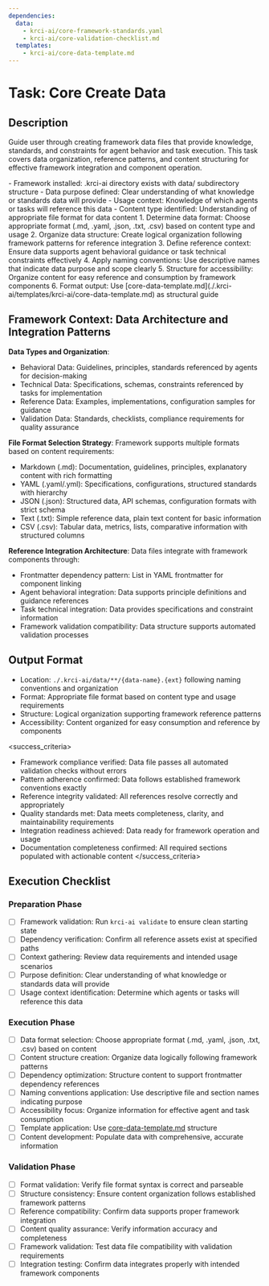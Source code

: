 ```yaml
---
dependencies:
  data:
    - krci-ai/core-framework-standards.yaml
    - krci-ai/core-validation-checklist.md
  templates:
    - krci-ai/core-data-template.md
---
```


# Task: Core Create Data

## Description

Guide user through creating framework data files that provide knowledge, standards, and constraints for agent behavior and task execution. This task covers data organization, reference patterns, and content structuring for effective framework integration and component operation.

<prerequisites>
- Framework installed: .krci-ai directory exists with data/ subdirectory structure
- Data purpose defined: Clear understanding of what knowledge or standards data will provide
- Usage context: Knowledge of which agents or tasks will reference this data
- Content type identified: Understanding of appropriate file format for data content
</prerequisites>

<instructions>
1. Determine data format: Choose appropriate format (.md, .yaml, .json, .txt, .csv) based on content type and usage
2. Organize data structure: Create logical organization following framework patterns for reference integration
3. Define reference context: Ensure data supports agent behavioral guidance or task technical constraints effectively
4. Apply naming conventions: Use descriptive names that indicate data purpose and scope clearly
5. Structure for accessibility: Organize content for easy reference and consumption by framework components
6. Format output: Use [core-data-template.md](./.krci-ai/templates/krci-ai/core-data-template.md) as structural guide
</instructions>

## Framework Context: Data Architecture and Integration Patterns

**Data Types and Organization**:

- Behavioral Data: Guidelines, principles, standards referenced by agents for decision-making
- Technical Data: Specifications, schemas, constraints referenced by tasks for implementation
- Reference Data: Examples, implementations, configuration samples for guidance
- Validation Data: Standards, checklists, compliance requirements for quality assurance

**File Format Selection Strategy**: Framework supports multiple formats based on content requirements:

- Markdown (.md): Documentation, guidelines, principles, explanatory content with rich formatting
- YAML (.yaml/.yml): Specifications, configurations, structured standards with hierarchy
- JSON (.json): Structured data, API schemas, configuration formats with strict schema
- Text (.txt): Simple reference data, plain text content for basic information
- CSV (.csv): Tabular data, metrics, lists, comparative information with structured columns

**Reference Integration Architecture**: Data files integrate with framework components through:

- Frontmatter dependency pattern: List in YAML frontmatter for component linking
- Agent behavioral integration: Data supports principle definitions and guidance references
- Task technical integration: Data provides specifications and constraint information
- Framework validation compatibility: Data structure supports automated validation processes

## Output Format

- Location: `./.krci-ai/data/**/{data-name}.{ext}` following naming conventions and organization
- Format: Appropriate file format based on content type and usage requirements
- Structure: Logical organization supporting framework reference patterns
- Accessibility: Content organized for easy consumption and reference by components

<success_criteria>
- Framework compliance verified: Data file passes all automated validation checks without errors
- Pattern adherence confirmed: Data follows established framework conventions exactly
- Reference integrity validated: All references resolve correctly and appropriately
- Quality standards met: Data meets completeness, clarity, and maintainability requirements
- Integration readiness achieved: Data ready for framework operation and usage
- Documentation completeness confirmed: All required sections populated with actionable content
</success_criteria>

## Execution Checklist

### Preparation Phase

- [ ] Framework validation: Run `krci-ai validate` to ensure clean starting state
- [ ] Dependency verification: Confirm all reference assets exist at specified paths
- [ ] Context gathering: Review data requirements and intended usage scenarios
- [ ] Purpose definition: Clear understanding of what knowledge or standards data will provide
- [ ] Usage context identification: Determine which agents or tasks will reference this data

### Execution Phase

- [ ] Data format selection: Choose appropriate format (.md, .yaml, .json, .txt, .csv) based on content
- [ ] Content structure creation: Organize data logically following framework patterns
- [ ] Dependency optimization: Structure content to support frontmatter dependency references
- [ ] Naming conventions application: Use descriptive file and section names indicating purpose
- [ ] Accessibility focus: Organize information for effective agent and task consumption
- [ ] Template application: Use [core-data-template.md](./.krci-ai/templates/krci-ai/core-data-template.md) structure
- [ ] Content development: Populate data with comprehensive, accurate information

### Validation Phase

- [ ] Format validation: Verify file format syntax is correct and parseable
- [ ] Structure consistency: Ensure content organization follows established framework patterns
- [ ] Reference compatibility: Confirm data supports proper framework integration
- [ ] Content quality assurance: Verify information accuracy and completeness
- [ ] Framework validation: Test data file compatibility with validation requirements
- [ ] Integration testing: Confirm data integrates properly with intended framework components

